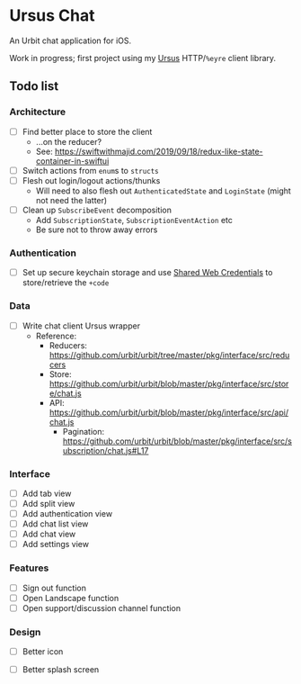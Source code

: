 # Ursus Chat

An Urbit chat application for iOS.

Work in progress; first project using my [Ursus](https://github.com/dclelland/Ursus) HTTP/`%eyre` client library.

## Todo list

### Architecture

- [ ] Find better place to store the client
    - ...on the reducer?
    - See: https://swiftwithmajid.com/2019/09/18/redux-like-state-container-in-swiftui
- [ ] Switch actions from `enum`s to `structs`
- [ ] Flesh out login/logout actions/thunks
    - Will need to also flesh out `AuthenticatedState` and `LoginState` (might not need the latter)
- [ ] Clean up `SubscribeEvent` decomposition
    - Add `SubscriptionState`, `SubscriptionEventAction` etc
    - Be sure not to throw away errors

### Authentication

- [ ] Set up secure keychain storage and use [Shared Web Credentials](https://github.com/kishikawakatsumi/KeychainAccess#shared_web_credentials) to store/retrieve the `+code`

### Data

- [ ] Write chat client Ursus wrapper
    - Reference:
        - Reducers: https://github.com/urbit/urbit/tree/master/pkg/interface/src/reducers
        - Store: https://github.com/urbit/urbit/blob/master/pkg/interface/src/store/chat.js
        - API: https://github.com/urbit/urbit/blob/master/pkg/interface/src/api/chat.js
            - Pagination: https://github.com/urbit/urbit/blob/master/pkg/interface/src/subscription/chat.js#L17

### Interface

- [ ] Add tab view
- [ ] Add split view
- [ ] Add authentication view
- [ ] Add chat list view
- [ ] Add chat view
- [ ] Add settings view

### Features

- [ ] Sign out function
- [ ] Open Landscape function
- [ ] Open support/discussion channel function

### Design

- [ ] Better icon
- [ ] Better splash screen

